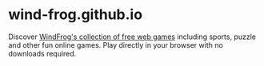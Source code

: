 # wind-frog.github.io
Discover [WindFrog's collection of free web games](https://wind-frog.github.io) including sports, puzzle and other fun online games. Play directly in your browser with no downloads required.
